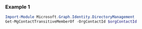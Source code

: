### Example 1
```powershell
Import-Module Microsoft.Graph.Identity.DirectoryManagement
Get-MgContactTransitiveMemberOf -OrgContactId $orgContactId
```
